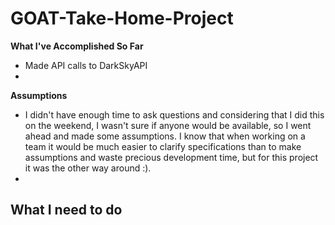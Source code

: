 # GOAT-Take-Home-Project

<b>What I've Accomplished So Far</b>
- Made API calls to DarkSkyAPI
- 

<b>Assumptions</b>
- I didn't have enough time to ask questions and considering that I did this on the weekend, I wasn't sure if anyone would be available, so I went ahead and made some assumptions. I know that when working on a team it would be much easier to clarify specifications than to make assumptions and waste precious development time, but for this project it was the other way around :).
- 

<b>What I need to do</b>
- 

